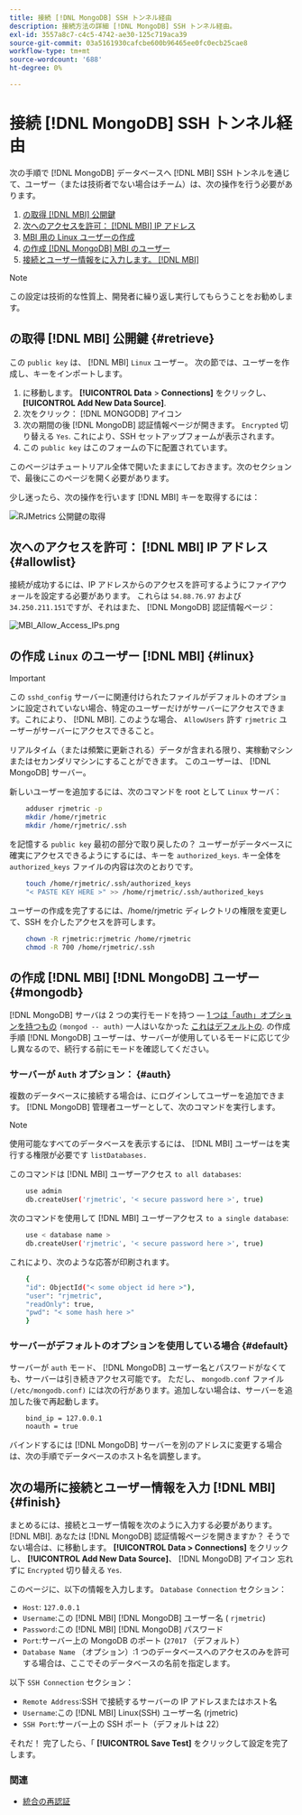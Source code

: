 ```yaml
---
title: 接続 [!DNL MongoDB] SSH トンネル経由
description: 接続方法の詳細 [!DNL MongoDB] SSH トンネル経由。
exl-id: 3557a8c7-c4c5-4742-ae30-125c719aca39
source-git-commit: 03a5161930cafcbe600b96465ee0fc0ecb25cae8
workflow-type: tm+mt
source-wordcount: '688'
ht-degree: 0%

---
```


# 接続 [!DNL MongoDB] SSH トンネル経由


次の手順で [!DNL MongoDB] データベースへ [!DNL MBI] SSH トンネルを通じて、ユーザー（または技術者でない場合はチーム）は、次の操作を行う必要があります。

1. [の取得 [!DNL MBI] 公開鍵](#retrieve)
1. [次へのアクセスを許可： [!DNL MBI] IP アドレス](#allowlist)
1. [MBI 用の Linux ユーザーの作成](#linux)
1. [の作成 [!DNL MongoDB] MBI のユーザー](#mongodb)
1. [接続とユーザー情報をに入力します。 [!DNL MBI]](#finish)

>[!NOTE]
>
>この設定は技術的な性質上、開発者に繰り返し実行してもらうことをお勧めします。

## の取得 [!DNL MBI] 公開鍵 {#retrieve}

この `public key` は、 [!DNL MBI] `Linux` ユーザー。 次の節では、ユーザーを作成し、キーをインポートします。

1. に移動します。 **[!UICONTROL Data** > **Connections]** をクリックし、 **[!UICONTROL Add New Data Source]**.
1. 次をクリック： [!DNL MONGODB] アイコン
1. 次の期間の後 [!DNL MongoDB] 認証情報ページが開きます。 `Encrypted` 切り替える `Yes`. これにより、SSH セットアップフォームが表示されます。
1. この `public key` はこのフォームの下に配置されています。

このページはチュートリアル全体で開いたままにしておきます。次のセクションで、最後にこのページを開く必要があります。

少し迷ったら、次の操作を行います [!DNL MBI] キーを取得するには：

![RJMetrics 公開鍵の取得](../../../assets/MongoDB_Public_Key.gif)<!--{:.zoom}-->

## 次へのアクセスを許可： [!DNL MBI] IP アドレス {#allowlist}

接続が成功するには、IP アドレスからのアクセスを許可するようにファイアウォールを設定する必要があります。 これらは `54.88.76.97` および `34.250.211.151`ですが、それはまた、 [!DNL MongoDB] 認証情報ページ：

![MBI_Allow_Access_IPs.png](../../../assets/MBI_allow_access_IPs.png)

## の作成 `Linux` のユーザー [!DNL MBI] {#linux}

>[!IMPORTANT]
>
>この `sshd_config` サーバーに関連付けられたファイルがデフォルトのオプションに設定されていない場合、特定のユーザーだけがサーバーにアクセスできます。これにより、 [!DNL MBI]. このような場合、 `AllowUsers` 許す `rjmetric` ユーザーがサーバーにアクセスできること。

リアルタイム（または頻繁に更新される）データが含まれる限り、実稼動マシンまたはセカンダリマシンにすることができます。 このユーザーは、 [!DNL MongoDB] サーバー。

新しいユーザーを追加するには、次のコマンドを root として `Linux` サーバ：

```bash
    adduser rjmetric -p
    mkdir /home/rjmetric
    mkdir /home/rjmetric/.ssh
```

を記憶する `public key` 最初の部分で取り戻したの？ ユーザーがデータベースに確実にアクセスできるようにするには、キーを `authorized_keys`. キー全体を `authorized_keys` ファイルの内容は次のとおりです。

```bash
    touch /home/rjmetric/.ssh/authorized_keys
    "< PASTE KEY HERE >" >> /home/rjmetric/.ssh/authorized_keys
```

ユーザーの作成を完了するには、/home/rjmetric ディレクトリの権限を変更して、SSH を介したアクセスを許可します。

```bash
    chown -R rjmetric:rjmetric /home/rjmetric
    chmod -R 700 /home/rjmetric/.ssh
```

## の作成 [!DNL MBI] [!DNL MongoDB] ユーザー {#mongodb}

[!DNL MongoDB] サーバは 2 つの実行モードを持つ — [1 つは「auth」オプションを持つもの](#auth) `(mongod -- auth)` 一人はいなかった [これはデフォルトの](#default). の作成手順 [!DNL MongoDB] ユーザーは、サーバーが使用しているモードに応じて少し異なるので、続行する前にモードを確認してください。

### サーバーが `Auth` オプション： {#auth}

複数のデータベースに接続する場合は、にログインしてユーザーを追加できます。 [!DNL MongoDB] 管理者ユーザーとして、次のコマンドを実行します。

>[!NOTE]
>
>使用可能なすべてのデータベースを表示するには、 [!DNL MBI] ユーザーはを実行する権限が必要です `listDatabases.`

このコマンドは [!DNL MBI] ユーザーアクセス `to all databases`:

```bash
    use admin
    db.createUser('rjmetric', '< secure password here >', true)
```

次のコマンドを使用して [!DNL MBI] ユーザーアクセス `to a single database`:

```bash
    use < database name >
    db.createUser('rjmetric', '< secure password here >', true)
```

これにより、次のような応答が印刷されます。

```bash
    {
    "id": ObjectId("< some object id here >"),
    "user": "rjmetric",
    "readOnly": true,
    "pwd": "< some hash here >"
    }
```

### サーバーがデフォルトのオプションを使用している場合 {#default}

サーバーが `auth` モード、 [!DNL MongoDB] ユーザー名とパスワードがなくても、サーバーは引き続きアクセス可能です。 ただし、 `mongodb.conf` ファイル `(/etc/mongodb.conf)` には次の行があります。追加しない場合は、サーバーを追加した後で再起動します。

```bash
    bind_ip = 127.0.0.1
    noauth = true
```

バインドするには [!DNL MongoDB] サーバーを別のアドレスに変更する場合は、次の手順でデータベースのホスト名を調整します。

## 次の場所に接続とユーザー情報を入力 [!DNL MBI] {#finish}

まとめるには、接続とユーザー情報を次のように入力する必要があります。 [!DNL MBI]. あなたは [!DNL MongoDB] 認証情報ページを開きますか？ そうでない場合は、に移動します。 **[!UICONTROL Data > Connections]** をクリックし、 **[!UICONTROL Add New Data Source]**、 [!DNL MongoDB] アイコン 忘れずに `Encrypted` 切り替える `Yes`.

このページに、以下の情報を入力します。 `Database Connection` セクション：

* `Host`: `127.0.0.1`
* `Username`:この [!DNL MBI] [!DNL MongoDB] ユーザー名 ( `rjmetric`)
* `Password`:この [!DNL MBI] [!DNL MongoDB] パスワード
* `Port`:サーバー上の MongoDB のポート (`27017` （デフォルト）
* `Database Name` （オプション）:1 つのデータベースへのアクセスのみを許可する場合は、ここでそのデータベースの名前を指定します。

以下 `SSH Connection` セクション：

* `Remote Address`:SSH で接続するサーバーの IP アドレスまたはホスト名
* `Username`:この [!DNL MBI] Linux(SSH) ユーザー名 (rjmetric)
* `SSH Port`:サーバー上の SSH ポート（デフォルトは 22）

それだ！ 完了したら、「 **[!UICONTROL Save Test]** をクリックして設定を完了します。

### 関連

* [統合の再認証](https://support.magento.com/hc/en-us/articles/360016733151)
